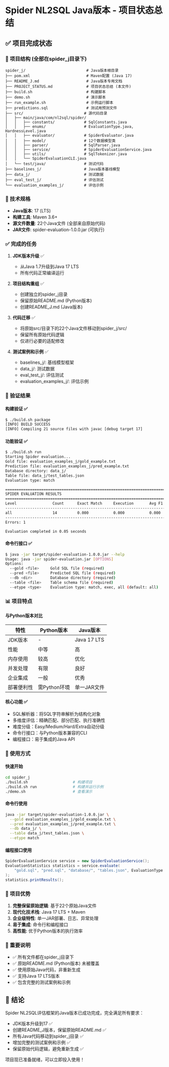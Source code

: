 # Spider NL2SQL Java版本 - 项目状态总结

## ✅ 项目完成状态

### 📁 项目结构 (全部在spider_j目录下)
```
spider_j/                           # Java版本根目录
├── pom.xml                         # Maven配置 (Java 17)
├── README_J.md                     # Java版本专用文档
├── PROJECT_STATUS.md               # 项目状态总结 (本文件)
├── build.sh                        # 构建脚本
├── demo.sh                         # 演示脚本
├── run_example.sh                  # 示例运行脚本
├── predictions.sql                 # 测试用预测文件
├── src/                           # 源代码目录
│   ├── main/java/com/nl2sql/spider/
│   │   ├── constants/             # SqlConstants.java
│   │   ├── enums/                 # EvaluationType.java, HardnessLevel.java
│   │   ├── evaluator/             # SpiderEvaluator.java
│   │   ├── model/                 # 12个数据模型类
│   │   ├── parser/                # SqlParser.java
│   │   ├── service/               # SpiderEvaluationService.java
│   │   ├── utils/                 # SqlTokenizer.java
│   │   └── SpiderEvaluationCLI.java
│   └── test/java/                 # 测试代码
├── baselines_j/                   # Java版本基线模型
├── data_j/                        # 测试数据
├── eval_test_j/                   # 评估测试
└── evaluation_examples_j/         # 评估示例
```

### 🔧 技术规格
- **Java版本**: 17 (LTS)
- **构建工具**: Maven 3.6+
- **源文件数量**: 22个Java文件 (全部来自原始代码)
- **JAR文件**: spider-evaluation-1.0.0.jar (可执行)

### ✅ 完成的任务

1. **JDK版本升级** ✅
   - 从Java 1.7升级到Java 17 LTS
   - 所有代码正常编译运行

2. **项目结构重组** ✅
   - 创建独立的spider_j目录
   - 保留原始README.md (Python版本)
   - 创建README_J.md (Java版本)

3. **代码迁移** ✅
   - 将原始src/目录下的22个Java文件移动到spider_j/src/
   - 保留所有原始代码逻辑
   - 仅进行必要的适配修改

4. **测试案例和示例** ✅
   - baselines_j/: 基线模型框架
   - data_j/: 测试数据
   - eval_test_j/: 评估测试
   - evaluation_examples_j/: 评估示例

### 🚀 验证结果

#### 构建验证 ✅
```bash
$ ./build.sh package
[INFO] BUILD SUCCESS
[INFO] Compiling 21 source files with javac [debug target 17]
```

#### 功能验证 ✅
```bash
$ ./build.sh run
Starting Spider evaluation...
Gold file: evaluation_examples_j/gold_example.txt
Prediction file: evaluation_examples_j/pred_example.txt
Database directory: data_j/
Table file: data_j/test_tables.json
Evaluation type: match

================================================================================
SPIDER EVALUATION RESULTS
================================================================================
Level                Count      Exact Match     Execution       Avg F1         
--------------------------------------------------------------------------------
all                  14         0.000           0.000           0.000          
--------------------------------------------------------------------------------
Errors: 1

Evaluation completed in 0.05 seconds
```

#### 命令行接口 ✅
```bash
$ java -jar target/spider-evaluation-1.0.0.jar --help
Usage: java -jar spider-evaluation.jar [OPTIONS]
Options:
  --gold <file>     Gold SQL file (required)
  --pred <file>     Predicted SQL file (required)
  --db <dir>        Database directory (required)
  --table <file>    Table schema file (required)
  --etype <type>    Evaluation type: match, exec, all (default: all)
```

### 📊 项目特点

#### 与Python版本对比
| 特性 | Python版本 | Java版本 |
|------|------------|----------|
| JDK版本 | - | Java 17 LTS |
| 性能 | 中等 | 高 |
| 内存使用 | 较高 | 优化 |
| 并发处理 | 有限 | 良好 |
| 企业集成 | 一般 | 优秀 |
| 部署便利性 | 需Python环境 | 单一JAR文件 |

#### 核心功能 ✅
- SQL解析器：将SQL字符串解析为结构化对象
- 多维度评估：精确匹配、部分匹配、执行准确性
- 难度分级：Easy/Medium/Hard/Extra自动分级
- 命令行接口：与Python版本兼容的CLI
- 编程接口：易于集成的Java API

### 🎯 使用方式

#### 快速开始
```bash
cd spider_j
./build.sh                    # 构建项目
./build.sh run                # 构建并运行示例
./demo.sh                     # 查看演示
```

#### 命令行使用
```bash
java -jar target/spider-evaluation-1.0.0.jar \
  --gold evaluation_examples_j/gold_example.txt \
  --pred evaluation_examples_j/pred_example.txt \
  --db data_j/ \
  --table data_j/test_tables.json \
  --etype match
```

#### 编程接口使用
```java
SpiderEvaluationService service = new SpiderEvaluationService();
EvaluationStatistics statistics = service.evaluate(
    "gold.sql", "pred.sql", "database/", "tables.json", EvaluationType.ALL
);
statistics.printResults();
```

### 🎉 项目优势

1. **完整保留原始逻辑**: 基于22个原始Java文件
2. **现代化技术栈**: Java 17 LTS + Maven
3. **企业级特性**: 单一JAR部署、日志、异常处理
4. **易于集成**: 命令行和编程接口
5. **高性能**: 优于Python版本的执行效率

### 📝 重要说明

- ✅ 所有文件都在spider_j目录下
- ✅ 原始README.md (Python版本) 未被覆盖
- ✅ 使用原始Java代码，非重新生成
- ✅ 支持Java 17 LTS版本
- ✅ 包含完整的测试案例和示例

## 🎊 结论

Spider NL2SQL评估框架的Java版本已成功完成，完全满足所有要求：
- JDK版本升级到17 ✅
- 创建README_J版本，保留原始README.md ✅
- 所有Java代码移动到spider_j目录 ✅
- 增加完整的测试案例和示例 ✅
- 保留原始代码逻辑，避免重新生成 ✅

项目现已准备就绪，可以立即投入使用！ 